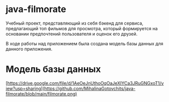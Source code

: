# java-filmorate
Учебный проект, представляющий из себя бэкенд для сервиса, предлагающий топ фильмов для просмотра, который формируется на основании предпочтений пользователя и оценок его друзей.

В ходе работы над приложением была создана модель базы данных для данного приложения.
# Модель базы данных
[https://drive.google.com/file/d/1AeOeJnUthoOqOaJeXIYCa3JRuGNGxoT1/view?usp=sharing](https://github.com/MihalinaGotovchits/java-filmorate/blob/main/filmorate.png)
